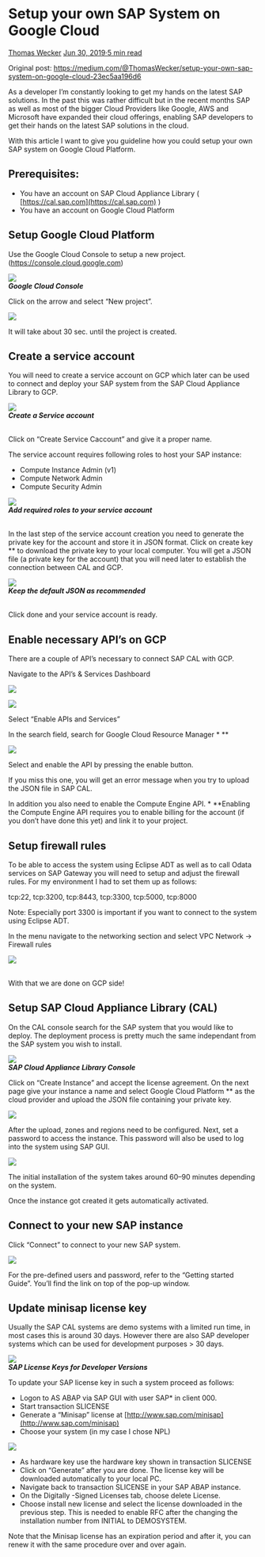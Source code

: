 # Setup your own SAP System on Google Cloud


[Thomas Wecker](https://medium.com/@ThomasWecker?source=post_page-----23ec5aa196d6--------------------------------)         [Jun 30, 2019·5 min read](https://medium.com/@ThomasWecker/setup-your-own-sap-system-on-google-cloud-23ec5aa196d6?source=post_page-----23ec5aa196d6--------------------------------)

Original post: https://medium.com/@ThomasWecker/setup-your-own-sap-system-on-google-cloud-23ec5aa196d6

As a developer I’m constantly looking to get my hands on the latest SAP solutions. In the past this was rather difficult but in the recent months SAP as well as most of the bigger Cloud Providers like Google, AWS and Microsoft have expanded their cloud offerings, enabling SAP developers to get their hands on the latest SAP solutions in the cloud.

With this article I want to give you guideline how you could setup your own SAP system on Google Cloud Platform.


## Prerequisites:
-  You have an account on SAP Cloud Appliance Library ( [https://cal.sap.com](https://cal.sap.com)  )
-  You have an account on Google Cloud Platform


## Setup Google Cloud Platform


Use the Google Cloud Console to setup a new project.(https://console.cloud.google.com)

![](img/1-30_uaadwzLuz6GNBv3xDiw.png)   
***Google Cloud Console***

Click on the arrow and select “New project”.


![](img/1-3RI4HBFuSZlZ-MRfTGdF4Q.png)

It will take about 30 sec. until the project is created.

## Create a service account


You will need to create a service account on GCP which later can be used to connect and deploy your SAP system from the SAP Cloud Appliance Library to GCP.

![](img/1-DcLj8QpxZeJOyQS3Aqnl3Q.png)      
***Create a Service account***


<br>
Click on “Create Service Caccount” and give it a proper name.

The service account requires following roles to host your SAP instance:  
-  Compute Instance Admin (v1)
-  Compute Network Admin
-  Compute Security Admin

![](img/1-POq7ukFyGUopz0bRyM3Ufw.png)       
***Add required roles to your service account***

<br>
In the last step of the service account creation you need to generate the private key for the account and store it in JSON format. Click on  create key ** to download the private key to your local computer. You will get a JSON file (a private key for the account) that you will need later to establish the connection between CAL and GCP.


![](img/1-NV-9JiU7exX3WHyzF5JPEA.png)       
***Keep the default JSON as recommended***

<br>
Click done and your service account is ready.
<br>

## Enable necessary API’s on GCP


There are a couple of API’s necessary to connect SAP CAL with GCP.

Navigate to the API’s & Services Dashboard


![](img/1-KEdiWRsYbvE2gepP8k6L8Q.png)


![](img/1-Mv4PMSZ7m0SquVTrxfHGCA.png)

Select “Enable APIs and Services”

In the search field, search for   Google Cloud Resource Manager * **


![](img/1-ZsnP9mSC-U5-tkuBl659Fw.png)

Select and enable the API by pressing the enable button.

If you miss this one, you will get an error message when you try to upload the JSON file in SAP CAL.

In addition you also need to enable the   Compute Engine API.  * **Enabling the Compute Engine API requires you to enable billing for the account (if you don’t have done this yet) and link it to your project.

## Setup firewall rules


To be able to access the system using Eclipse ADT as well as to call Odata services on SAP Gateway you will need to setup and adjust the firewall rules. For my environment I had to set them up as follows:

tcp:22, tcp:3200, tcp:8443, tcp:3300, tcp:5000, tcp:8000

Note: Especially port 3300 is important if you want to connect to the system using Eclipse ADT.

In the menu navigate to the networking section and select VPC Network → Firewall rules


![](img/1-SfAVZXuQbeE8DQ-ZqMEcvg.png)

<br>
With that we are done on GCP side!
<br>

## Setup SAP Cloud Appliance Library (CAL)


On the CAL console search for the SAP system that you would like to deploy. The deployment process is pretty much the same independant from the SAP system you wish to install.


![](img/1-Jy-oA8nXvTh_PvuB8YAt4A.png)       
***SAP Cloud Appliance Library Console***

Click on “Create Instance” and accept the license agreement. On the next page give your instance a name and select  Google Cloud Platform ** as the cloud provider and upload the JSON file containing your private key.


![](img/1-pUPDiLvYWHvKOH5nWl-G5A.png)

After the upload, zones and regions need to be configured. Next, set a password to access the instance. This password will also be used to log into the system using SAP GUI.


![](img/1-BRpmBbPwJNzO8_RkMQuFZg.png)

The initial installation of the system takes around 60–90 minutes depending on the system.

Once the instance got created it gets automatically activated.

## Connect to your new SAP instance

Click “Connect” to connect to your new SAP system.


![](img/1--iMo6hYJpBmO24-7sYNK6A.png)

For the pre-defined users and password, refer to the “Getting started Guide”. You’ll find the link on top of the pop-up window.

## Update minisap license key


Usually the SAP CAL systems are demo systems with a limited run time, in most cases this is around 30 days. However there are also SAP developer systems which can be used for development purposes > 30 days.


![](img/1-mJ3DNV59vu96rEuJ7nW43w.png)       
***SAP License Keys for Developer Versions***

To update your SAP license key in such a system proceed as follows:  
-  Logon to AS ABAP via SAP GUI with user SAP* in client 000.
-  Start transaction SLICENSE
-  Generate a “Minisap” license at  [http://www.sap.com/minisap](http://www.sap.com/minisap)
-  Choose your system (in my case I chose NPL)


![](img/1-FGOoQB1Y_HMqCLD0c5xXog.png)        
-  As hardware key use the hardware key shown in transaction SLICENSE
-  Click on “Generate” after you are done. The license key will be downloaded automatically to your local PC.
-  Navigate back to transaction SLICENSE in your SAP ABAP instance.
-  On the Digitally -Signed Licenses tab, choose delete License.
-  Choose install new license and select the license downloaded in the previous step. This is needed to enable RFC after the changing the installation number from INITIAL to DEMOSYSTEM.


Note that the Minisap license has an expiration period and after it, you can renew it with the same procedure over and over again.


